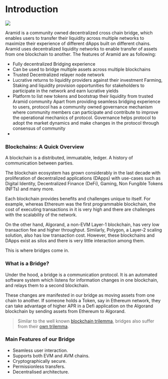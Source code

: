 # Introduction

![](../.gitbook/assets/aramid-bridge.png)

Aramid is a community owned decentralized cross chain bridge, which enables users to transfer their liquidity across multiple networks to maximize their experience of different dApps built on different chains. Aramid uses decentralized liquidity networks to enable transfer of assets from one blockchain to another. The features of Aramid are as following:

* Fully decentralized Bridging experience&#x20;
* Can be used to bridge multiple assets across multiple blockchains&#x20;
* Trusted Decentralized relayer node network&#x20;
* Lucrative returns to liquidity providers against their investment Farming, Staking and liquidity provision opportunities for stakeholders to participate in the network and earn lucrative yields
* &#x20;Platform to list new tokens and bootstrap their liquidity from trusted Aramid community Apart from providing seamless bridging experience to users, protocol has a community owned governance mechanism where community members can participate and contribute to improve the operational mechanics of protocol. Governance helps protocol to adopt the market dynamics and make changes in the protocol through consensus of community
* 

### Blockchains: A Quick Overview

A blockchain is a distributed, immuatable, ledger. A history of communication between parties.

The blockchain ecosystem has grown considerably in the last decade with proliferation of decentralized applications (DApps) with use-cases such as Digital Identity, Decentralized Finance (DeFi), Gaming, Non Fungible Tokens (NFTs) and many more.

Each blockchain provides benefits and challenges unique to itself. For example, whereas Ethereum was the first programmable blockchain, the cost of executing transactions in it is very high and there are challenges with the scalability of the network.

On the other hand, Algorand, a non-EVM Layer-1 blockchain, has very low transaction fee and higher throughput. Similarly, Polygon, a Layer-2 scaling solution, also has low transaction cost. However, these blockchains and DApps exist as silos and there is very little interaction among them.

This is where bridges come in.

### What is a Bridge?

Under the hood, a bridge is a communication protocol. It is an automated software system which listens for information changes in one blockchain, and relays them to a second blockchain.

These changes are manifested in our bridge as moving assets from one chain to another. If someone holds a Token, say in Ethereum network, they can take advantage of higher APR in a Defi application on the Algorand blockchain by sending assets from Ethereum to Algorand.

> Similar to the well known [blockchain trilemma](https://www.ledger.com/academy/what-is-the-blockchain-trilemma?msclkid=62401980b69311ecb1bce2942376c045), bridges also suffer from their [own trilemma](https://blog.connext.network/the-interoperability-trilemma-657c2cf69f17).

### Main Features of our Bridge

* Seamless user interaction.
* Supports both EVM and AVM chains.
* Cryptographically secure.
* Permissionless transfers.
* Decentralised architecture.
